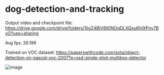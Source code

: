 # dog-detection-and-tracking

Output video and checkpoint file: https://drive.google.com/drive/folders/1IioZ4BlV8ll0NOqDLXQxuKhlXPny7BvO?usp=sharing

Avg fps: 26.199

Trained on VOC dataset: https://paperswithcode.com/sota/object-detection-on-pascal-voc-2007?p=ssd-single-shot-multibox-detector

![image](https://github.com/sacchinbhg/dog-detection-and-tracking/assets/61612220/72f0bf30-cc92-4786-9ddc-35585cde9491)
